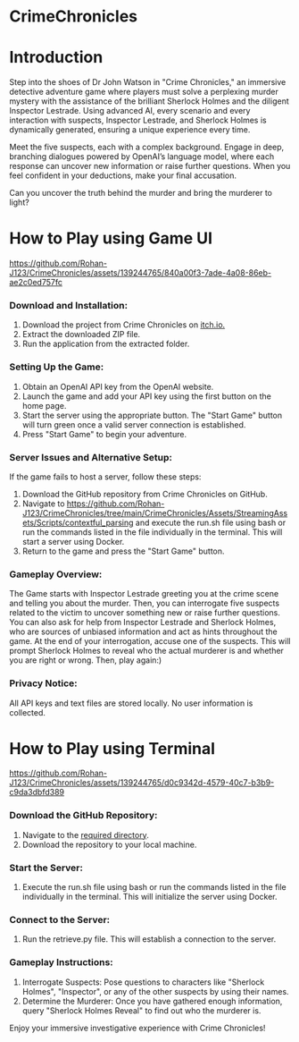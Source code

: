 # CrimeChronicles

# Introduction

Step into the shoes of Dr John Watson in "Crime Chronicles," an immersive detective adventure game where players must solve a perplexing murder mystery with the assistance of the brilliant Sherlock Holmes and the diligent Inspector Lestrade. Using advanced AI, every scenario and every interaction with suspects, Inspector Lestrade, and Sherlock Holmes is dynamically generated, ensuring a unique experience every time.

Meet the five suspects, each with a complex background. Engage in deep, branching dialogues powered by OpenAI’s language model, where each response can uncover new information or raise further questions. When you feel confident in your deductions, make your final accusation. 

Can you uncover the truth behind the murder and bring the murderer to light?

# How to Play using Game UI

https://github.com/Rohan-J123/CrimeChronicles/assets/139244765/840a00f3-7ade-4a08-86eb-ae2c0ed757fc

### Download and Installation:

1. Download the project from Crime Chronicles on [itch.io.](https://rohan-j123.itch.io/crime-chronicles)
2. Extract the downloaded ZIP file.
3. Run the application from the extracted folder.

### Setting Up the Game:

1. Obtain an OpenAI API key from the OpenAI website.
2. Launch the game and add your API key using the first button on the home page.
3. Start the server using the appropriate button. The "Start Game" button will turn green once a valid server connection is established.
4. Press "Start Game" to begin your adventure.

### Server Issues and Alternative Setup:

If the game fails to host a server, follow these steps:
1. Download the GitHub repository from Crime Chronicles on GitHub.
2. Navigate to https://github.com/Rohan-J123/CrimeChronicles/tree/main/CrimeChronicles/Assets/StreamingAssets/Scripts/contextful_parsing and execute the run.sh file using bash or run the commands listed in the file individually in the terminal. This will start a server using Docker.
3. Return to the game and press the "Start Game" button.

### Gameplay Overview:

The Game starts with Inspector Lestrade greeting you at the crime scene and telling you about the murder. Then, you can interrogate five suspects related to the victim to uncover something new or raise further questions. You can also ask for help from Inspector Lestrade and Sherlock Holmes, who are sources of unbiased information and act as hints throughout the game. At the end of your interrogation, accuse one of the suspects. This will prompt Sherlock Holmes to reveal who the actual murderer is and whether you are right or wrong. Then, play again:)

### Privacy Notice:

All API keys and text files are stored locally. No user information is collected.

# How to Play using Terminal

https://github.com/Rohan-J123/CrimeChronicles/assets/139244765/d0c9342d-4579-40c7-b3b9-c9da3dbfd389

### Download the GitHub Repository:

1. Navigate to the [required directory](https://github.com/Rohan-J123/CrimeChronicles/tree/main/CrimeChronicles/Assets/StreamingAssets/Scripts/contextful_parsing).
2. Download the repository to your local machine.

### Start the Server:

1. Execute the run.sh file using bash or run the commands listed in the file individually in the terminal. This will initialize the server using Docker.

### Connect to the Server:

1. Run the retrieve.py file. This will establish a connection to the server.

### Gameplay Instructions:

1. Interrogate Suspects:
Pose questions to characters like "Sherlock Holmes", "Inspector", or any of the other suspects by using their names.
2. Determine the Murderer:
Once you have gathered enough information, query "Sherlock Holmes Reveal" to find out who the murderer is.

Enjoy your immersive investigative experience with Crime Chronicles!





